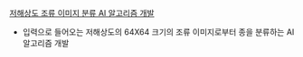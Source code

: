 [저해상도 조류 이미지 분류 AI 알고리즘 개발](https://dacon.io/competitions/official/236251/overview/description)
- 입력으로 들어오는 저해상도의 64X64 크기의 조류 이미지로부터 종을 분류하는 AI 알고리즘 개발 
